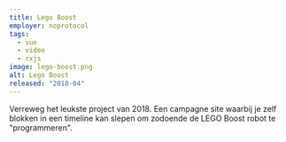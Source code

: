 ```yaml
---
title: Lego Boost
employer: noprotocol
tags:
  - vue
  - video
  - rxjs
image: lego-boost.png
alt: Lego Boost
released: "2018-04"
---
```


Verreweg het leukste project van 2018. Een campagne site waarbij je zelf blokken in een timeline kan slepen om zodoende de LEGO Boost robot te "programmeren".
